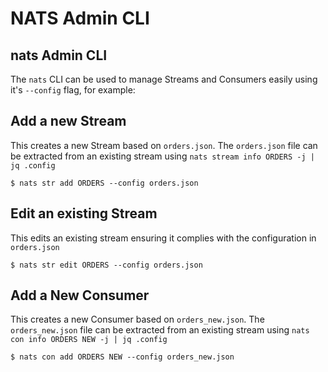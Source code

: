 # NATS Admin CLI

## nats Admin CLI

The `nats` CLI can be used to manage Streams and Consumers easily using it's `--config` flag, for example:

## Add a new Stream

This creates a new Stream based on `orders.json`. The `orders.json` file can be extracted from an existing stream using `nats stream info ORDERS -j | jq .config`

```text
$ nats str add ORDERS --config orders.json
```

## Edit an existing Stream

This edits an existing stream ensuring it complies with the configuration in `orders.json`

```text
$ nats str edit ORDERS --config orders.json
```

## Add a New Consumer

This creates a new Consumer based on `orders_new.json`. The `orders_new.json` file can be extracted from an existing stream using `nats con info ORDERS NEW -j | jq .config`

```text
$ nats con add ORDERS NEW --config orders_new.json
```

